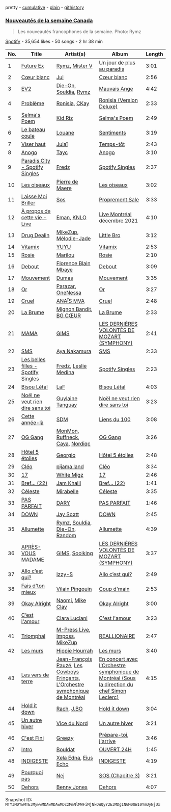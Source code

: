 pretty - [cumulative](/playlists/cumulative/37i9dQZF1DX9SvXmR7wQty.md) - [plain](/playlists/plain/37i9dQZF1DX9SvXmR7wQty) - [githistory](https://github.githistory.xyz/mackorone/spotify-playlist-archive/blob/main/playlists/plain/37i9dQZF1DX9SvXmR7wQty)

### [Nouveautés de la semaine Canada](https://open.spotify.com/playlist/37i9dQZF1DX9SvXmR7wQty)

> Les nouveautés francophones de la semaine\. Photo: Rymz

[Spotify](https://open.spotify.com/user/spotify) - 35,654 likes - 50 songs - 2 hr 38 min

| No. | Title | Artist(s) | Album | Length |
|---|---|---|---|---|
| 1 | [Future Ex](https://open.spotify.com/track/4c5hY1uAZGRFWrcwb3ZSjO) | [Rymz](https://open.spotify.com/artist/3dN1EUAKOFCUBPFXRUdqKu), [Mister V](https://open.spotify.com/artist/5qisLjDrKoHMI9zOK2hfzs) | [Un jour de plus au paradis](https://open.spotify.com/album/3rz0HsjWhOAom7JaSRziWd) | 3:01 |
| 2 | [Cœur blanc](https://open.spotify.com/track/5BwdbhIcQPWM7Vpo9ggAsx) | [Jul](https://open.spotify.com/artist/3IW7ScrzXmPvZhB27hmfgy) | [Cœur blanc](https://open.spotify.com/album/5IGzOCeKvbUR4q31ZkNz8k) | 2:56 |
| 3 | [EV2](https://open.spotify.com/track/2RUJJtbGdliDKtsQpw6zDW) | [Die\-On](https://open.spotify.com/artist/3PiPx0tAJVVmdwScvelkq3), [Souldia](https://open.spotify.com/artist/6ekcMUMZoiX2HBbQGZgNh1), [Rymz](https://open.spotify.com/artist/3dN1EUAKOFCUBPFXRUdqKu) | [Mauvais Ange](https://open.spotify.com/album/1dUgspOSlYWQT0WSJBdvYU) | 4:42 |
| 4 | [Problème](https://open.spotify.com/track/1IKD320Lvoj3TgAUnCVE28) | [Ronisia](https://open.spotify.com/artist/4krMq8pXkLVTGplpYgHlnV), [CKay](https://open.spotify.com/artist/048LktY5zMnakWq7PTtFrz) | [Ronisia \(Version Deluxe\)](https://open.spotify.com/album/6n3BM7djoly8rX6AG9dnFW) | 2:33 |
| 5 | [Selma's Poem](https://open.spotify.com/track/1ZCNl1rU25UEOVu31CoB7O) | [Kid Riz](https://open.spotify.com/artist/3prhbrzge1TX4LaZRSfwme) | [Selma's Poem](https://open.spotify.com/album/3E96LH5gbN344RYRkY52Rk) | 2:49 |
| 6 | [Le bateau coule](https://open.spotify.com/track/2BJTC2ecrYNJlDicV2seY6) | [Louane](https://open.spotify.com/artist/7wjeXCtRND2ZdKfMJFu6JC) | [Sentiments](https://open.spotify.com/album/6pMBX4kMdtRQvaBJmOPHVj) | 3:19 |
| 7 | [Viser haut](https://open.spotify.com/track/3WqvryjPUMyWD3gG4sc97X) | [Julaï](https://open.spotify.com/artist/121HfPsWH7DqRtTtF5PEWn) | [Temps\-tôt](https://open.spotify.com/album/7BqKxMQVXELSYioMF4aDmE) | 2:43 |
| 8 | [Anogo](https://open.spotify.com/track/4TS6GJz8xn4suZRv3yHUnf) | [Tayc](https://open.spotify.com/artist/7gU9VyFRN3JWPJ5oHOil60) | [Anogo](https://open.spotify.com/album/09SRcm2Hxpmf2N9zRFouhT) | 3:10 |
| 9 | [Paradis City \- Spotify Singles](https://open.spotify.com/track/5mYuMW990U9kGRaCEpk0nI) | [Fredz](https://open.spotify.com/artist/6vclJnUiJ9D7IW0OP54MFT) | [Spotify Singles](https://open.spotify.com/album/0UlPdvDUpDNBxcN8l5u3Iw) | 2:37 |
| 10 | [Les oiseaux](https://open.spotify.com/track/0qsPxIocq7duPoOi4Wuh6r) | [Pierre de Maere](https://open.spotify.com/artist/13mm5rU1jvWfWG6uQ46ypd) | [Les oiseaux](https://open.spotify.com/album/6dVghlMJK0hlb5o4CSBVwi) | 3:02 |
| 11 | [Laisse Moi Briller](https://open.spotify.com/track/1l1yMpBteunwG3n5jbqeea) | [Sos](https://open.spotify.com/artist/1EnJt9iisNqggNX4yF5xQU) | [Proprement Sale](https://open.spotify.com/album/5zoD0DXvPZUSOY920ONCAC) | 3:33 |
| 12 | [À propos de cette vie \- Live](https://open.spotify.com/track/7MI36FX7hyZm3CheoHsPn3) | [Eman](https://open.spotify.com/artist/0577M91sH51YDk2o3cGko9), [KNLO](https://open.spotify.com/artist/56zW5cgHbn3F88lDBF6wAV) | [Live Montréal décembre 2021](https://open.spotify.com/album/2DO0gBo5BXFAtqMQFyuPXl) | 4:10 |
| 13 | [Drug Dealin](https://open.spotify.com/track/3cwQfiYlCCsA4TcsbMxYv2) | [MikeZup](https://open.spotify.com/artist/3kmw1yvcUhvPD3pDz8hOVk), [Mélodie\-Jade](https://open.spotify.com/artist/1TdEVPQUOtvEypnIOeSjDK) | [Little Bro](https://open.spotify.com/album/69GbVidiLTfUezF80QTcff) | 3:12 |
| 14 | [Vitamix](https://open.spotify.com/track/1FKG7W0cVenRDl9Nx1m0jE) | [YUYU](https://open.spotify.com/artist/7AKP5OQLpIiuPLGQ7d4Seh) | [Vitamix](https://open.spotify.com/album/1WKZ26ChixsM6wWkqQLiO7) | 2:53 |
| 15 | [Rosie](https://open.spotify.com/track/0IdEk5hsxS3EuAYxaC1po9) | [Marilou](https://open.spotify.com/artist/502LJ9OJfK5m2p1CGDx8vf) | [Rosie](https://open.spotify.com/album/4yC75iKVbC9rn6ukGIRDFR) | 2:10 |
| 16 | [Debout](https://open.spotify.com/track/2a0KsoV1yJ1rzTcjBNtues) | [Florence Blain Mbaye](https://open.spotify.com/artist/1GcVTq3mncCmPHWAvpnmeC) | [Debout](https://open.spotify.com/album/0OC5zspW5A1VJ1WelSav3W) | 3:09 |
| 17 | [Mouvement](https://open.spotify.com/track/1OMxix5qxrog3smi3VFlsB) | [Dumas](https://open.spotify.com/artist/7HK83pzwHsZqiGchCqtMuD) | [Mouvement](https://open.spotify.com/album/4xbmykkN4gsVSyc53UiOQK) | 3:35 |
| 18 | [Or](https://open.spotify.com/track/6kVJIh50Nw8zDXCQEWAkBT) | [Parazar](https://open.spotify.com/artist/6f0kSez71CExbBGe7WkonD), [OneNessa](https://open.spotify.com/artist/72oaCcX2X3nBhyhZGEjnFK) | [Or](https://open.spotify.com/album/7baidwdjs0YAGX4eKVMK7e) | 3:27 |
| 19 | [Cruel](https://open.spotify.com/track/0ZnW5FPjwOOEtWlTSpvazP) | [ANAÏS MVA](https://open.spotify.com/artist/2MBvn4Y3ugNmUlWp1W65QL) | [Cruel](https://open.spotify.com/album/77vFwNefYwvUme8LGGqiYF) | 2:48 |
| 20 | [La Brume](https://open.spotify.com/track/11mrYqiLcOZAPPzoGjcYWH) | [Mignon Bandit](https://open.spotify.com/artist/4iTJIo5yTKFlkHulNB6zUV), [BG CŒUR](https://open.spotify.com/artist/7j8iMg1W2sPAIrwaqk9ncR) | [La Brume](https://open.spotify.com/album/79EpY8kEDCBw89o7HRg1on) | 2:33 |
| 21 | [MAMA](https://open.spotify.com/track/4P79OOQkEYekflp46u6GKM) | [GIMS](https://open.spotify.com/artist/0GOx72r5AAEKRGQFn3xqXK) | [LES DERNIÈRES VOLONTÉS DE MOZART \(SYMPHONY\)](https://open.spotify.com/album/4u1S2O3WTGIj53GqtpVjlI) | 2:41 |
| 22 | [SMS](https://open.spotify.com/track/6PlZ3T2h2dpoEWKrviNkKS) | [Aya Nakamura](https://open.spotify.com/artist/7IlRNXHjoOCgEAWN5qYksg) | [SMS](https://open.spotify.com/album/3IW8rGJYse4RVtu1GaAGQJ) | 2:33 |
| 23 | [Les belles filles \- Spotify Singles](https://open.spotify.com/track/312JgU2zABk8VkjSdkjonp) | [Fredz](https://open.spotify.com/artist/6vclJnUiJ9D7IW0OP54MFT), [Leslie Medina](https://open.spotify.com/artist/6v4kwEeHOGcxcS9PtYAoYN) | [Spotify Singles](https://open.spotify.com/album/0UlPdvDUpDNBxcN8l5u3Iw) | 2:23 |
| 24 | [Bisou Létal](https://open.spotify.com/track/6BEh9v8ZJlJKynsT79FWhP) | [LaF](https://open.spotify.com/artist/3fzSQmdffYb5EAzz30qUp8) | [Bisou Létal](https://open.spotify.com/album/58RPzzvZJu8GS6FKyrkvNm) | 4:03 |
| 25 | [Noël ne veut rien dire sans toi](https://open.spotify.com/track/6B9P8QWO4rSIxDUiuQigQI) | [Guylaine Tanguay](https://open.spotify.com/artist/0Iuhto6zolchevPI47mKdD) | [Noël ne veut rien dire sans toi](https://open.spotify.com/album/1tAovDmk856d4TWrsMjENx) | 3:23 |
| 26 | [Cette année\-là](https://open.spotify.com/track/41NJluEub1MMcwkUo411an) | [SDM](https://open.spotify.com/artist/0LKAV3zJ8a8AIGnyc5OvfB) | [Liens du 100](https://open.spotify.com/album/3pQgpHGzZu1MaylCk7B99D) | 3:08 |
| 27 | [OG Gang](https://open.spotify.com/track/6U8gy0hqd1kF53sILUYFPS) | [MonMon](https://open.spotify.com/artist/2MUhto1HVbmHfpVKwRPwlZ), [Ruffneck](https://open.spotify.com/artist/5EqZfRDXWH1w0m6Djo5UKO), [Caya](https://open.spotify.com/artist/23vve81LSeTNBa0QtzI0nY), [Nordiqc](https://open.spotify.com/artist/33eVpx3Jm3YbG2Bf5utbVn) | [OG Gang](https://open.spotify.com/album/444efVgrIdTMZXrKqjgfH7) | 3:26 |
| 28 | [Hôtel 5 étoiles](https://open.spotify.com/track/54h2v2JyOUk2sfEgrToKWw) | [Georgio](https://open.spotify.com/artist/6Xc0KDqzw5u6EQLgdfeoKO) | [Hôtel 5 étoiles](https://open.spotify.com/album/4OoSNQ8nW54o8fJZ0oCToM) | 2:48 |
| 29 | [Cléo](https://open.spotify.com/track/4XeOoFtBcUbtgTyygdzX0s) | [pijama land](https://open.spotify.com/artist/4R5DOIzMI1Tv1Tqtmuh5NY) | [Cléo](https://open.spotify.com/album/6cw0g0xUnBvDK0MBZJ4wQz) | 3:34 |
| 30 | [17](https://open.spotify.com/track/6yERTgc0PMeOMQnU9YPYvr) | [White Migz](https://open.spotify.com/artist/2HLKLDXuuQlYM5YxZ21rN8) | [17](https://open.spotify.com/album/2ONGA0gh1hQIxqvUSRU07B) | 2:46 |
| 31 | [Bref..\. \(22\)](https://open.spotify.com/track/1pA1C3qmBysEz7IVG2znzy) | [Jam Khalil](https://open.spotify.com/artist/0pQTmAZD71vfB70Jn3Yzh8) | [Bref..\. \(22\)](https://open.spotify.com/album/3n9lVvGITEM6DcpoYu5g2B) | 1:41 |
| 32 | [Céleste](https://open.spotify.com/track/5unXkdbN9kPIKy9ZxMKD0p) | [Mirabelle](https://open.spotify.com/artist/7ccDEQF3klS28iA5TI3b6m) | [Céleste](https://open.spotify.com/album/1yGzLkzijaOc08DZPGUhH0) | 3:35 |
| 33 | [PAS PARFAIT](https://open.spotify.com/track/67n75KB2XSpGfpEhywJqoC) | [DARY](https://open.spotify.com/artist/7vfo5uAqkgpHfgTW2LmSPG) | [PAS PARFAIT](https://open.spotify.com/album/7GeWEIF99pszn550tNaBti) | 1:46 |
| 34 | [DOWN](https://open.spotify.com/track/2FLFmCpVrGBTp0C85BaFWL) | [Jay Scøtt](https://open.spotify.com/artist/3G9XTWY09egHqHlbRcP5cx) | [DOWN](https://open.spotify.com/album/4PN3DB5DCWhfnKL8MPmmJV) | 2:45 |
| 35 | [Allumette](https://open.spotify.com/track/7BJ4JuN9t3TNfb43KFgC41) | [Rymz](https://open.spotify.com/artist/3dN1EUAKOFCUBPFXRUdqKu), [Souldia](https://open.spotify.com/artist/6ekcMUMZoiX2HBbQGZgNh1), [Die\-On](https://open.spotify.com/artist/3PiPx0tAJVVmdwScvelkq3), [Random](https://open.spotify.com/artist/20JaTdfk3frqSwaYIf0ko8) | [Allumette](https://open.spotify.com/album/23b8mvJqyDE82TTWTa5dHA) | 4:39 |
| 36 | [APRÈS\-VOUS MADAME](https://open.spotify.com/track/3s7x3OMiEI7cmE8KBxIwCy) | [GIMS](https://open.spotify.com/artist/0GOx72r5AAEKRGQFn3xqXK), [Soolking](https://open.spotify.com/artist/0GgY7hjMoGDsX8ZDe2mwds) | [LES DERNIÈRES VOLONTÉS DE MOZART \(SYMPHONY\)](https://open.spotify.com/album/4u1S2O3WTGIj53GqtpVjlI) | 3:37 |
| 37 | [Allo c’est qui?](https://open.spotify.com/track/7JvS9AEXvNPsouhhVECNeZ) | [Izzy\-S](https://open.spotify.com/artist/76DXtaWMXZQbRZUHkQEdDQ) | [Allo c’est qui?](https://open.spotify.com/album/4QBGKhrngSOqtwohuYVHgz) | 2:49 |
| 38 | [Fais d'ton mieux](https://open.spotify.com/track/1hT3zbFnBBsBePb9L88rvS) | [Vilain Pingouin](https://open.spotify.com/artist/7lS2jO7gRXSOtMYlhfjtbi) | [Coup d'main](https://open.spotify.com/album/6saFvgXeJMn2MNUUTYNOnL) | 2:53 |
| 39 | [Okay Alright](https://open.spotify.com/track/2GArWv8wnjIqa4qPoklWYp) | [Naomi](https://open.spotify.com/artist/7kCkigPAOvUemaGziItnCo), [Mike Clay](https://open.spotify.com/artist/0XkKzWXudWJloK6SWsH8B8) | [Okay Alright](https://open.spotify.com/album/3twW1Nt9efy1w1S0ukT1lL) | 3:00 |
| 40 | [C’est l'amour](https://open.spotify.com/track/7rN6ZfNI2NLO4rDIXU4Gey) | [Clara Luciani](https://open.spotify.com/artist/2oVrruuEI0Dr2I4NvLtQS0) | [C'est l'amour](https://open.spotify.com/album/7c3GhsG5ByopG3M8ZlGanx) | 3:23 |
| 41 | [Triomphal](https://open.spotify.com/track/4fyHka6VfWq6UQ61p8xjC5) | [M\-Press Live](https://open.spotify.com/artist/5nJC0rvHpmXz7JLNE9kf6v), [Imposs](https://open.spotify.com/artist/7jAs3bSFCCU88rzme8E9fz), [MikeZup](https://open.spotify.com/artist/3kmw1yvcUhvPD3pDz8hOVk) | [REALLIONAIRE](https://open.spotify.com/album/1MKsUiNuDOBqPZtIYpOPEX) | 2:47 |
| 42 | [Les murs](https://open.spotify.com/track/56cfcyfAcQJEUvKHOwjXuZ) | [Hippie Hourrah](https://open.spotify.com/artist/3bleTECnmOHmAXDHp057aj) | [Les murs](https://open.spotify.com/album/6HW17MhlbFPAExlsGgW70n) | 3:40 |
| 43 | [Les vers de terre](https://open.spotify.com/track/5R62T4nTWumtExeZWzl04d) | [Jean\-François Pauzé](https://open.spotify.com/artist/05vqC1aLoKQqzKf7u5JYB1), [Les Cowboys Fringants](https://open.spotify.com/artist/54BZLczVMsW9sPSIcUst1a), [L'Orchestre symphonique de Montréal](https://open.spotify.com/artist/6OZREhtkulCjRKDEFHwQRA) | [En concert avec l'Orchestre symphonique de Montréal \(Sous la direction du chef Simon Leclerc\)](https://open.spotify.com/album/0Mpkof9L7BbYbOjQ1dTmM2) | 4:15 |
| 44 | [Hold it down](https://open.spotify.com/track/31CvdrRgCvWY3QpgJW7h9F) | [Rach](https://open.spotify.com/artist/1Qyyc7H8E9gI5nEjWTQk7n), [J.BO](https://open.spotify.com/artist/6qfbY11F2cczEo2xrQeQBG) | [Hold it down](https://open.spotify.com/album/1W30EfvKo5lbKhBcsooDD8) | 3:04 |
| 45 | [Un autre hiver](https://open.spotify.com/track/6eLjr4UAIHYZvhBgjPlZ3L) | [Vice du Nord](https://open.spotify.com/artist/4yJ5foa0Em55APjnvFE6qm) | [Un autre hiver](https://open.spotify.com/album/146JbylMbF5nxNfrbWMVwu) | 3:21 |
| 46 | [C'est Fini](https://open.spotify.com/track/4NrutV5j76crKVLiV1kPbk) | [Greezy](https://open.spotify.com/artist/1zZ9nySaVJp9srjS4Cd1hr) | [Prépare\-toi, j'arrive](https://open.spotify.com/album/0FAvbTRff9FGLruvKFaFmp) | 3:46 |
| 47 | [Intro](https://open.spotify.com/track/6uqkrRopGG4wmbOG8ZTxos) | [Bouldat](https://open.spotify.com/artist/6OJIqTSNa43LsvZmIURNAb) | [OUVERT 24H](https://open.spotify.com/album/7EqcDXSFsZso51h1g7cBAM) | 1:45 |
| 48 | [INDIGESTE](https://open.spotify.com/track/3ZDi3WHqcMnKmzkURhullh) | [Xela Edna](https://open.spotify.com/artist/5uurP255LK3PxVKgkZWMdS), [Eius Echo](https://open.spotify.com/artist/5HKktNgsAXBcjWG4frwBmE) | [INDIGESTE](https://open.spotify.com/album/2M6g0osfsD5esMvkZUX5JX) | 4:19 |
| 49 | [Pourquoi pas](https://open.spotify.com/track/1X0N8oqu5d6K7gTxdPwIBO) | [Nej](https://open.spotify.com/artist/3BQ9mWlgFRfMr5EdNfc10a) | [SOS \(Chapitre 3\)](https://open.spotify.com/album/6oCXtKVOwAtyiAncg4QVWt) | 3:21 |
| 50 | [Dehors](https://open.spotify.com/track/6908N1jJYf1MLqYLOsKB9n) | [Benny Jones](https://open.spotify.com/artist/0wPPEcF8D98SYef1pVULYB) | [Dehors](https://open.spotify.com/album/4007gs1NbjgQqxYx2ZeCmC) | 4:07 |

Snapshot ID: `MTY3MDYwMTE3MywwMDAwMDAwMDczMmNlMWFiMjNkOWQyY2E3MDg1NGM0OWI0YmUyNjUx`
